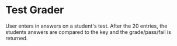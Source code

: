 # Test Grader
User enters in answers on a student's test. After the 20 entries, the students answers are compared to the key and the grade/pass/fail is returned.